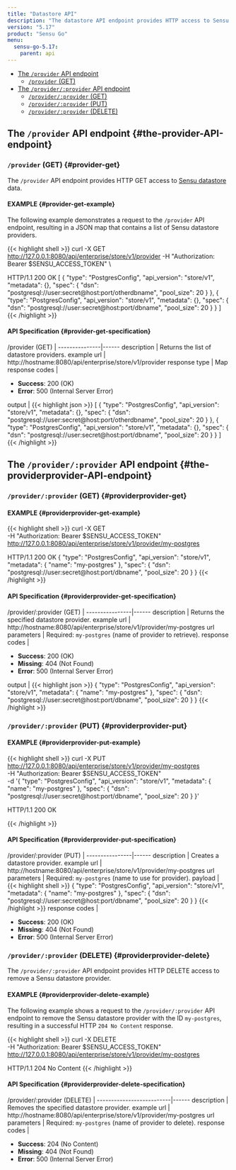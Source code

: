 ```yaml
---
title: "Datastore API"
description: "The datastore API endpoint provides HTTP access to Sensu datastore providers. This reference includes examples for returning the provider definitions, creating a provider, and more."
version: "5.17"
product: "Sensu Go"
menu:
  sensu-go-5.17:
    parent: api
---
```


- [The `/provider` API endpoint](#the-provider-API-endpoint)
  - [`/provider` (GET)](#provider-get)
- [The `/provider/:provider` API endpoint](#the-providerprovider-API-endpoint)
  - [`/provider/:provider` (GET)](#providerprovider-get)
  - [`/provider/:provider` (PUT)](#providerprovider-put)
  - [`/provider/:provider` (DELETE)](#providerprovider-delete)

## The `/provider` API endpoint {#the-provider-API-endpoint}

### `/provider` (GET) {#provider-get}

The `/provider` API endpoint provides HTTP GET access to [Sensu datastore][1] data.

#### EXAMPLE {#provider-get-example}

The following example demonstrates a request to the `/provider` API endpoint, resulting in a JSON map that contains a list of Sensu datastore providers.

{{< highlight shell >}}
curl -X GET \
http://127.0.0.1:8080/api/enterprise/store/v1/provider
-H "Authorization: Bearer $SENSU_ACCESS_TOKEN" \

HTTP/1.1 200 OK
[
  {
    "type": "PostgresConfig",
    "api_version": "store/v1",
    "metadata": {},
    "spec": {
      "dsn": "postgresql://user:secret@host:port/otherdbname",
      "pool_size": 20
    }
  },
  {
    "type": "PostgresConfig",
    "api_version": "store/v1",
    "metadata": {},
    "spec": {
      "dsn": "postgresql://user:secret@host:port/dbname",
      "pool_size": 20
    }
  }
]
{{< /highlight >}}

#### API Specification {#provider-get-specification}

/provider (GET)  | 
---------------|------
description    | Returns the list of datastore providers.
example url    | http://hostname:8080/api/enterprise/store/v1/provider
response type  | Map
response codes | <ul><li>**Success**: 200 (OK)</li><li>**Error**: 500 (Internal Server Error)</li></ul>
output         | {{< highlight json >}}
[
  {
    "type": "PostgresConfig",
    "api_version": "store/v1",
    "metadata": {},
    "spec": {
      "dsn": "postgresql://user:secret@host:port/otherdbname",
      "pool_size": 20
    }
  },
  {
    "type": "PostgresConfig",
    "api_version": "store/v1",
    "metadata": {},
    "spec": {
      "dsn": "postgresql://user:secret@host:port/dbname",
      "pool_size": 20
    }
  }
]
{{< /highlight >}}

## The `/provider/:provider` API endpoint {#the-providerprovider-API-endpoint}

### `/provider/:provider` (GET) {#providerprovider-get}

#### EXAMPLE {#providerprovider-get-example}

{{< highlight shell >}}
curl -X GET \
-H "Authorization: Bearer $SENSU_ACCESS_TOKEN" \
http://127.0.0.1:8080/api/enterprise/store/v1/provider/my-postgres

HTTP/1.1 200 OK
{
  "type": "PostgresConfig",
  "api_version": "store/v1",
  "metadata": {
    "name": "my-postgres"
  },
  "spec": {
    "dsn": "postgresql://user:secret@host:port/dbname",
    "pool_size": 20
  }
}
{{< /highlight >}}

#### API Specification {#providerprovider-get-specification}

/provider/:provider (GET) | 
----------------|------
description     | Returns the specified datastore provider.
example url     | http://hostname:8080/api/enterprise/store/v1/provider/my-postgres
url parameters  | Required: `my-postgres` (name of provider to retrieve).
response codes   | <ul><li>**Success**: 200 (OK)</li><li> **Missing**: 404 (Not Found)</li><li>**Error**: 500 (Internal Server Error)</li></ul>
output         | {{< highlight json >}}
{
  "type": "PostgresConfig",
  "api_version": "store/v1",
  "metadata": {
    "name": "my-postgres"
  },
  "spec": {
    "dsn": "postgresql://user:secret@host:port/dbname",
    "pool_size": 20
  }
}
{{< /highlight >}}

### `/provider/:provider` (PUT) {#providerprovider-put}

#### EXAMPLE {#providerprovider-put-example}

{{< highlight shell >}}
curl -X PUT \
http://127.0.0.1:8080/api/enterprise/store/v1/provider/my-postgres \
-H "Authorization: Bearer $SENSU_ACCESS_TOKEN" \
-d '{
  "type": "PostgresConfig",
  "api_version": "store/v1",
  "metadata": {
    "name": "my-postgres"
  },
  "spec": {
    "dsn": "postgresql://user:secret@host:port/dbname",
    "pool_size": 20
  }
}'

HTTP/1.1 200 OK

{{< /highlight >}}

#### API Specification {#providerprovider-put-specification}

/provider/:provider (PUT) | 
----------------|------
description     | Creates a datastore provider.
example url     | http://hostname:8080/api/enterprise/store/v1/provider/my-postgres
url parameters  | Required: `my-postgres` (name to use for provider).
payload         | {{< highlight shell >}}
{
  "type": "PostgresConfig",
  "api_version": "store/v1",
  "metadata": {
    "name": "my-postgres"
  },
  "spec": {
    "dsn": "postgresql://user:secret@host:port/dbname",
    "pool_size": 20
  }
}
{{< /highlight >}}
response codes   | <ul><li>**Success**: 200 (OK)</li><li> **Missing**: 404 (Not Found)</li><li>**Error**: 500 (Internal Server Error)</li></ul>

### `/provider/:provider` (DELETE) {#providerprovider-delete}

The `/provider/:provider` API endpoint provides HTTP DELETE access to remove a Sensu datastore provider.

#### EXAMPLE {#providerprovider-delete-example}

The following example shows a request to the `/provider/:provider` API endpoint to remove the Sensu datastore provider with the ID `my-postgres`, resulting in a successful HTTP `204 No Content` response.

{{< highlight shell >}}
curl -X DELETE \
-H "Authorization: Bearer $SENSU_ACCESS_TOKEN" \
http://127.0.0.1:8080/api/enterprise/store/v1/provider/my-postgres

HTTP/1.1 204 No Content
{{< /highlight >}}

#### API Specification {#providerprovider-delete-specification}

/provider/:provider (DELETE) | 
--------------------------|------
description               | Removes the specified datastore provider.
example url               | http://hostname:8080/api/enterprise/store/v1/provider/my-postgres
url parameters            | Required: `my-postgres` (name of provider to delete).
response codes            | <ul><li>**Success**: 204 (No Content)</li><li>**Missing**: 404 (Not Found)</li><li>**Error**: 500 (Internal Server Error)</li></ul>

[1]: ../../reference/datastore/
